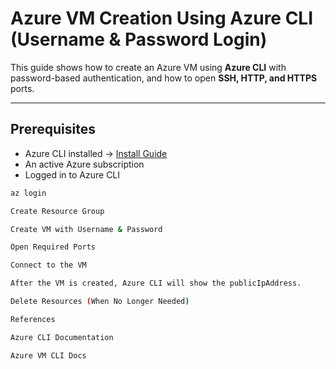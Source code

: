# Azure VM Creation Using Azure CLI (Username & Password Login)

This guide shows how to create an Azure VM using **Azure CLI** with password-based authentication, and how to open **SSH, HTTP, and HTTPS** ports.

---

## **Prerequisites**
- Azure CLI installed → [Install Guide](https://learn.microsoft.com/cli/azure/install-azure-cli)
- An active Azure subscription
- Logged in to Azure CLI

```bash
az login

Create Resource Group

Create VM with Username & Password

Open Required Ports

Connect to the VM

After the VM is created, Azure CLI will show the publicIpAddress.

Delete Resources (When No Longer Needed)

References

Azure CLI Documentation

Azure VM CLI Docs